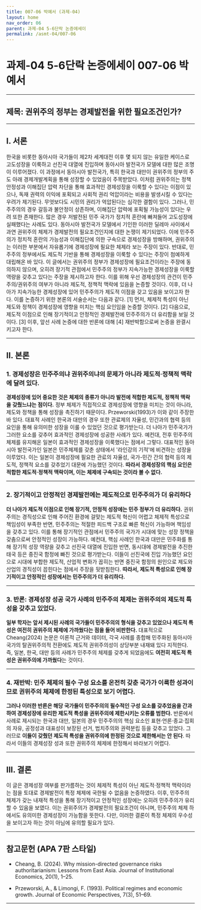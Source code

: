 ```yaml
---
title: 007-06 박예서 (과제-04)
layout: home
nav_order: 06
parent: 과제-04 5-6단락 논증에세이
permalink: /asmt-04/007-06
---
```


# 과제-04 5-6단락 논증에세이 007-06 박예서 

---

## 제목: 권위주의 정부는 경제발전을 위한 필요조건인가?

---

## I. 서론

한국을 비롯한 동아시아 국가들이 제2차 세계대전 이후 몇 되지 않는 유일한 케이스로 고도성장을 이룩하고 선진국 대열에 진입하며 동아시아 발전국가 모델에 대한 많은 조명이 이루어졌다. 이 과정에서 동아시아 발전국가, 특히 한국과 대만이 권위주의 정부의 주도 아래 경제개발계획을 통해 성장할 수 있었음이 주목받았다. 이처럼 권위주의는 정책 안정성과 이해집단 압력 차단을 통해 효과적인 경제성장을 이룩할 수 있다는 이점이 있으나, 독재 권력의 이익에 포획되고 사회적 권리 억압이라는 비용을 발생시킬 수 있다는 우려가 제기된다. 무엇보다도 시민의 권리가 억압된다는 심각한 결함이 있다. 그러나, 민주주의의 경우 갈등과 불안정이 상존하며, 이해집단 압력에 포획될 가능성이 있다는 우려 또한 존재한다. 많은 경우 저발전된 민주 국가가 정치적 혼란에 빠져들어 고도성장에 실패했다는 사례도 있다. 동아시아 발전국가 모델에서 기인한 이러한 딜레마 사이에서 과연 권위주의 체제가 경제발전의 필요조건인지에 대한 논쟁이 제기되었다. 이에 민주주의가 정치적 혼란의 가능성과 이해집단에 의한 구속으로 경제성장을 방해하며, 권위주의는 이러한 부분에서 자유롭기에 경제성장에 필요한 체제라 보는 주장이 있다. 반대로, 민주주의 정부에서도 제도적 기반을 통해 경제성장을 이룩할 수 있다는 주장이 첨예하게 대립해온 바 있다. 이 글에서는 권위주의 정부가 경제성장에 필요조건이라는 주장에 동의하지 않으며, 오히려 장기적 관점에서 민주주의 정부가 지속가능한 경제성장을 이룩할 역량을 갖추고 있다는 주장을 제시하고자 한다. 이를 위해 우선 경제성장의 관건이 민주주의/권위주의 여부가 아니라 제도적, 정책적 맥락에 있음을 논증할 것이다. 이후, 더 나아가 지속가능한 경제성장에 있어 민주주의가 제도적 이점을 갖고 있음을 보이고자 한다. 이를 논증하기 위한 본론의 서술순서는 다음과 같다. [1] 먼저, 체제적 특성이 아닌 제도와 정책이 경제성장에 영향을 미치는 핵심 요인임을 논증할 것이다. [2] 다음으로, 제도적 이점으로 인해 장기적이고 안정적인 경제발전에 민주주의가 더 유리함을 보일 것이다. [3] 이후, 앞선 사례 논증에 대한 반론에 대해 [4] 재반박함으로써 논증을 완결시키고자 한다.

---

## II. 본론

### 1. 경제성장은 민주주의냐 권위주의냐의 문제가 아니라 제도적·정책적 맥락에 달려 있다.

**경제성장에 있어 중요한 것은 체제의 종류가 아니라 발전에 적합한 제도적, 정책적 맥락을 갖췄느냐는 점이다.** 정부 체제가 직접적으로 경제성장에 영향을 미치는 것이 아니라, 제도와 정책을 통해 성장을 촉진하기 때문이다. Przeworski(1993)가 이와 같이 주장한 바 있다. 대표적 사례인 한국과 대만의 경우 또한 관료제의 자율성, 민간과의 협력 등의 요인을 통해 유의미한 성장을 이룰 수 있었던 것으로 평가받는다. 더 나아가 민주국가가 그러한 요소를 갖추어 효과적인 경제성장에 성공한 사례가 있다. 예컨대, 전후 민주주의 체제를 유지해온 일본이 효과적인 경제성장을 이룩했다는 점에서 그렇다. 대표적인 동아시아 발전국가인 일본은 민주체제를 갖춘 상태에서 '라인강의 기적'에 비견하는 성장을 이루었다. 이는 일본이 경제성장에 필요한 관료의 자율성, 국가-민간 간의 협력 등의 제도적, 정책적 요소를 갖추었기 대문에 가능했던 것이다. **따라서 경제성장의 핵심 요인은 적합한 제도적·정책적 맥락이며, 이는 체제에 구속되는 것이라 볼 수 없다.**

---

### 2. 장기적이고 안정적인 경제발전에는 제도적으로 민주주의가 더 유리하다

**더 나아가 제도적 이점으로 인해 장기적, 안정적 성장에는 민주 정부가 더 유리하다.** 권위주의는 경직성으로 인해 주어진 환경에 걸맞는 제도적 혁신이 어렵고 체제적 특성으로 책임성이 부족한 반면, 민주주의는 적절한 피드백 구조로 빠른 혁신이 가능하며 책임성을 갖추고 있다. 이를 통해 장기적인 관점에서 민주주의 국가가 시대에 맞는 성장 정책을 갖춤으로써 안정적인 성장이 가능하다. 예컨대, 핵심 사례인 한국과 대만은 민주화를 통해 장기적 성장 역량을 갖추고 선진국 대열에 진입한 반면, 동시대에 경제발전을 추진한 태국 등은 중진국 함정에 빠진 것으로 평가받는다. 이들이 선진국에 진입 가능했던 요인으로 시대에 부합한 제도적, 산업적 변화가 꼽히는 반면 중진국 함정의 원인으로 제도와 산업의 경직성이 꼽힌다는 점에서 주장을 뒷받침한다. **따라서, 제도적 특성으로 인해 장기적이고 안정적인 성장에서는 민주주의가 더 유리하다.**

---

### 3. 반론: 경제성장 성공 국가 사례의 민주주의 체제는 권위주의의 제도적 특성을 갖추고 있었다.

**일부 학자는 앞서 제시된 사례의 국가들이 민주주의의 형식을 갖추고 있었으나 제도적 특성은 여전히 권위주의 체제에 가까웠다는 점을 들어 비판한다.** 대표적으로 Cheang(2024) 논문은 이론적 근거와 데이터, 각국 사례를 종합해 민주화된 동아시아국가의 탈권위주의적 전환에도 제도적 권위주의성이 상당부분 내재돼 있다 지적한다. 즉, 일본, 한국, 대만 등의 사례가 민주주의 체제를 갖추게 되었음에도 **여전히 제도적 특성은 권위주의에 가까웠다**는 것이다.

---

### 4. 재반박: 민주 체제의 필수 구성 요소를 온전히 갖춘 국가가 이룩한 성과이므로 권위주의 체제에 한정된 특성으로 보기 어렵다.

**그러나 이러한 반론은 해당 국가들이 민주주의의 필수적인 구성 요소를 갖추었음을 간과하여 경제성장에 유리한 제도적 특성을 권위주의에 제한시키는 오류를 범한다.** 반론에서 사례로 제시되는 한국과 대만, 일본의 경우 민주주의의 핵심 요소인 표현·언론·종교·집회의 자유, 공정성과 대표성이 보장된 선거, 법치주의와 권력분립 등을 갖추고 있었다. 그러므로 **이들이 갖췄던 제도적 특성을 권위주의에 한정된 것으로 제한해서는 안 된다**. 따라서 이들의 경제성장 성과 또한 권위주의 체제에 한정해서 바라보기 어렵다.

---

## III. 결론 

이 글은 경제성장 여부를 판가름하는 것이 체제적 특성이 아닌 제도적·정책적 맥락이라는 점을 토대로 경제발전이 특정 체제에 국한될 수 없음을 논증하였다. 이후, 민주주의 체제가 갖는 내재적 특성을 통해 장기적이고 안정적인 성장에는 오히려 민주주의가 유리할 수 있음을 보였다. 이는 권위주의가 경제발전의 필요조건이 아니며, 민주주의 체제 하에서도 유의미한 경제성장이 가능함을 뜻한다. 다만, 이러한 결론이 특정 체제의 우수성을 보이고자 하는 것이 아님에 유의할 필요가 있다.

---

## 참고문헌 (APA 7판 스타일)

- Cheang, B. (2024). Why mission-directed governance risks authoritarianism: Lessons from East Asia. Journal of Institutional Economics, 20(1), 1–25.

- Przeworski, A., & Limongi, F. (1993). Political regimes and economic growth. Journal of Economic Perspectives, 7(3), 51–69.

---
